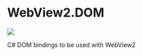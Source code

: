# WebView2.DOM
<a href="https://www.nuget.org/packages/WebView2.DOM/"><img src="https://img.shields.io/nuget/v/WebView2.DOM" /></a>

C# DOM bindings to be used with WebView2
